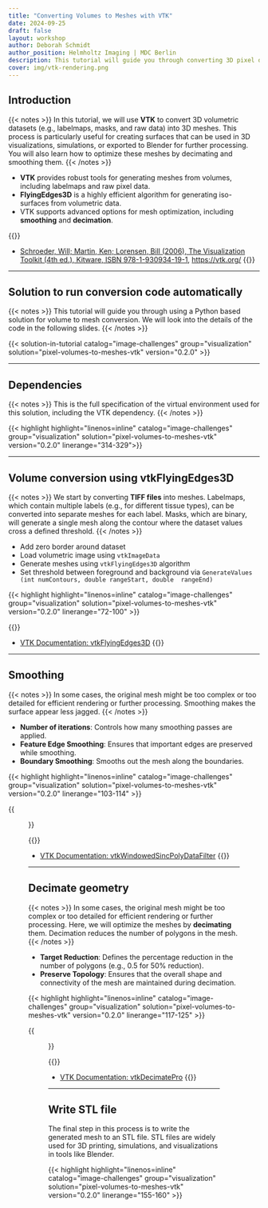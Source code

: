 ```yaml
---
title: "Converting Volumes to Meshes with VTK"
date: 2024-09-25
draft: false
layout: workshop
author: Deborah Schmidt
author_position: Helmholtz Imaging | MDC Berlin
description: This tutorial will guide you through converting 3D pixel datasets, such as labelmaps and masks, into 3D meshes using VTK.
cover: img/vtk-rendering.png
---
```


## Introduction

{{< notes >}}
In this tutorial, we will use **VTK** to convert 3D volumetric datasets (e.g., labelmaps, masks, and raw data) into 3D meshes. This process is particularly useful for creating surfaces that can be used in 3D visualizations, simulations, or exported to Blender for further processing. You will also learn how to optimize these meshes by decimating and smoothing them.
{{< /notes >}}

- **VTK** provides robust tools for generating meshes from volumes, including labelmaps and raw pixel data.
- **FlyingEdges3D** is a highly efficient algorithm for generating iso-surfaces from volumetric data.
- VTK supports advanced options for mesh optimization, including **smoothing** and **decimation**.

{{<citations>}}
- [Schroeder, Will; Martin, Ken; Lorensen, Bill (2006), The Visualization Toolkit (4th ed.), Kitware, ISBN 978-1-930934-19-1](http://en.wikipedia.org/wiki/Special:BookSources/978-1-930934-19-1), https://vtk.org/
{{</citations>}}

---

## Solution to run conversion code automatically

{{< notes >}}
This tutorial will guide you through using a Python based solution for volume to mesh conversion. We will look 
into the details of the code in the following slides.
{{< /notes >}}

{{< solution-in-tutorial catalog="image-challenges" group="visualization" solution="pixel-volumes-to-meshes-vtk" version="0.2.0" >}}

---

## Dependencies

{{< notes >}}
This is the full specification of the virtual environment used for this solution, including the VTK dependency.
{{< /notes >}}

{{< highlight highlight="linenos=inline" catalog="image-challenges" group="visualization" 
solution="pixel-volumes-to-meshes-vtk" version="0.2.0"  linerange="314-329">}}

---

## Volume conversion using vtkFlyingEdges3D

{{< notes >}}
We start by converting **TIFF files** into meshes. Labelmaps, which contain multiple labels (e.g., for different tissue types), can be converted into separate meshes for each label. Masks, which are binary, will generate a single mesh along the contour where the dataset values cross a defined threshold.
{{< /notes >}}

- Add zero border around dataset
- Load volumetric image using `vtkImageData`
- Generate meshes using `vtkFlyingEdges3D` algorithm
- Set threshold between foreground and background via `GenerateValues (int numContours, double rangeStart, double 
  rangeEnd)`

{{< highlight highlight="linenos=inline" catalog="image-challenges" group="visualization" 
solution="pixel-volumes-to-meshes-vtk" version="0.2.0" linerange="72-100" >}}

{{<citations>}}
- [VTK Documentation: vtkFlyingEdges3D](https://vtk.org/doc/nightly/html/classvtkFlyingEdges3D.html#details)
{{</citations>}}

---

## Smoothing

{{< notes >}}
In some cases, the original mesh might be too complex or too detailed for efficient rendering or further processing. 
Smoothing makes the surface appear less jagged.
{{< /notes >}}

- **Number of iterations**: Controls how many smoothing passes are applied.
- **Feature Edge Smoothing**: Ensures that important edges are preserved while smoothing.
- **Boundary Smoothing**: Smooths out the mesh along the boundaries. 

{{< highlight highlight="linenos=inline" catalog="image-challenges" group="visualization" 
solution="pixel-volumes-to-meshes-vtk" version="0.2.0" linerange="103-114" >}}

{{<figure src="img/vtk-smoothing.png">}}

{{<citations>}}
- [VTK Documentation: vtkWindowedSincPolyDataFilter](https://vtk.org/doc/nightly/html/classvtkWindowedSincPolyDataFilter.html#details)
{{</citations>}}

---

## Decimate geometry

{{< notes >}}
In some cases, the original mesh might be too complex or too detailed for efficient rendering or further processing. 
Here, we will optimize the meshes by **decimating** them. Decimation reduces the number of polygons in the mesh.
{{< /notes >}}

- **Target Reduction**: Defines the percentage reduction in the number of polygons (e.g., 0.5 for 50% reduction).
- **Preserve Topology**: Ensures that the overall shape and connectivity of the mesh are maintained during decimation.

{{< highlight highlight="linenos=inline" catalog="image-challenges" group="visualization" 
solution="pixel-volumes-to-meshes-vtk" version="0.2.0" linerange="117-125" >}}

{{<figure src="img/vtk-mesh-reduction.png">}}

{{<citations>}}
- [VTK Documentation: vtkDecimatePro](https://vtk.org/doc/nightly/html/classvtkDecimatePro.html#details)
{{</citations>}}

---


## Write STL file

The final step in this process is to write the generated mesh to an STL file. STL files are widely used for 3D printing, simulations, and visualizations in tools like Blender.

{{< highlight highlight="linenos=inline" catalog="image-challenges" group="visualization" 
solution="pixel-volumes-to-meshes-vtk" version="0.2.0" linerange="155-160" >}}


